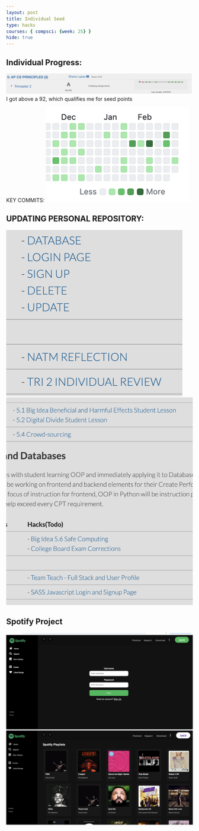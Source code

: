 ```yaml
---
layout: post
title: Individual Seed
type: hacks
courses: { compsci: {week: 25} }
hide: true
---
```


## Individual Progress:
![Alt text](<../images/Screenshot 2024-03-08 at 1.20.50 PM.png>)
I got above a 92, which qualifies me for seed points

KEY COMMITS: ![Alt text](<../images/Screenshot 2024-03-08 at 1.22.19 PM.png>)

## UPDATING PERSONAL REPOSITORY:
![Alt text](<../images/Screenshot 2024-03-08 at 1.23.32 PM.png>)
![Alt text](<../images/Screenshot 2024-03-08 at 1.23.41 PM.png>)

## Spotify Project
![Alt text](<../images/Screenshot 2024-03-08 at 1.31.10 PM.png>)
![Alt text](<../images/Screenshot 2024-03-08 at 1.31.49 PM.png>)


